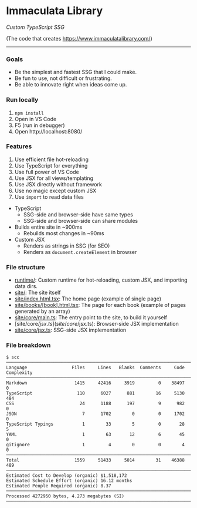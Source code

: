 # Immaculata Library

*Custom TypeScript SSG*

(The code that creates https://www.immaculatalibrary.com/)

---

### Goals

* Be the simplest and fastest SSG that I could make.
* Be fun to use, not difficult or frustrating.
* Be able to innovate right when ideas come up.

### Run locally

1. `npm install`
2. Open in VS Code
3. F5 (run in debugger)
4. Open http://localhost:8080/

### Features

1. Use efficient file hot-reloading
2. Use TypeScript for everything
3. Use full power of VS Code
4. Use JSX for all views/templating
5. Use JSX directly without framework
6. Use no magic except custom JSX
7. Use `import` to read data files

* TypeScript
  * SSG-side and browser-side have same types
  * SSG-side and browser-side can share modules
* Builds entire site in ~900ms
  * Rebuilds most changes in ~90ms
* Custom JSX
  * Renders as strings in SSG (for SEO)
  * Renders as `document.createElement` in browser

### File structure

* [runtime/](runtime/): Custom runtime for hot-reloading, custom JSX, and importing data dirs.
* [site/](site/): The site itself
* [site/index.html.tsx](site/index.html.tsx): The home page (example of single page)
* [site/books/[book].html.tsx](site/books/[book].html.tsx): The page for each book (example of pages generated by an array)
* [site/core/main.ts](site/core/main.ts): The entry point to the site, to build it yourself
* [site/core/$jsx.ts](site/core/$jsx.ts): Browser-side JSX implementation
* [site/core/jsx.ts](site/core/jsx.ts): SSG-side JSX implementation

### File breakdown

```
$ scc
───────────────────────────────────────────────────────────────────────────────
Language                 Files     Lines   Blanks  Comments     Code Complexity
───────────────────────────────────────────────────────────────────────────────
Markdown                  1415     42416     3919         0    38497          0
TypeScript                 110      6027      881        16     5130        484
CSS                         24      1188      197         9      982          0
JSON                         7      1702        0         0     1702          0
TypeScript Typings           1        33        5         0       28          5
YAML                         1        63       12         6       45          0
gitignore                    1         4        0         0        4          0
───────────────────────────────────────────────────────────────────────────────
Total                     1559     51433     5014        31    46388        489
───────────────────────────────────────────────────────────────────────────────
Estimated Cost to Develop (organic) $1,518,172
Estimated Schedule Effort (organic) 16.12 months
Estimated People Required (organic) 8.37
───────────────────────────────────────────────────────────────────────────────
Processed 4272950 bytes, 4.273 megabytes (SI)
───────────────────────────────────────────────────────────────────────────────
```
